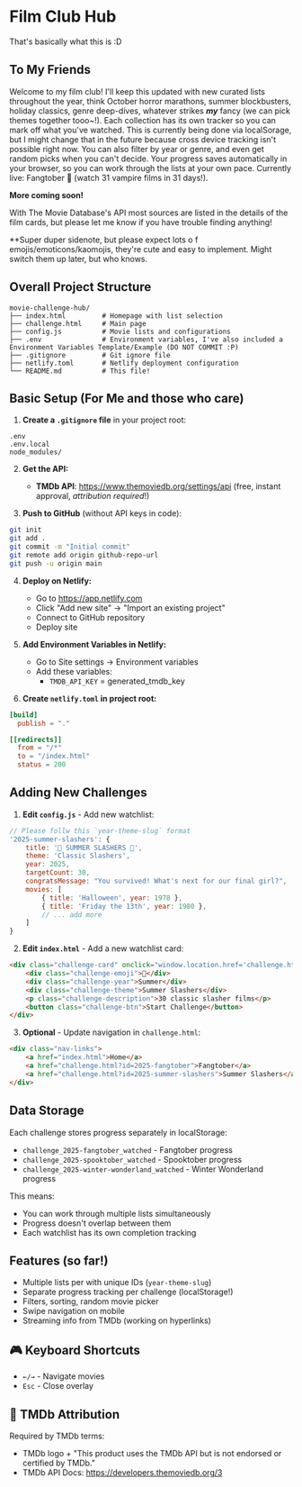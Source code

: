 # Film Club Hub

That's basically what this is :D

## To My Friends

Welcome to my film club! I'll keep this updated with new curated lists throughout the year, think October horror marathons, summer blockbusters, holiday classics, genre deep-dives, whatever strikes **_my_** fancy (we can pick themes together tooo~!). Each collection has its own tracker so you can mark off what you've watched. This is currently being done via localSorage, but I might change that in the future because cross device tracking isn't possible right now. You can also filter by year or genre, and even get random picks when you can't decide. Your progress saves automatically in your browser, so you can work through the lists at your own pace. Currently live: Fangtober 🦇 (watch 31 vampire films in 31 days!).

**More coming soon!**

With The Movie Database's API most sources are listed in the details of the film cards, but please let me know if you have trouble finding anything!

**Super duper sidenote, but please expect lots o f emojis/emoticons/kaomojis, they're cute and easy to implement. Might switch them up later, but who knows.

## Overall Project Structure

```
movie-challenge-hub/
├── index.html         # Homepage with list selection
├── challenge.html     # Main page
├── config.js          # Movie lists and configurations
├── .env               # Environment variables, I've also included a Environment Variables Template/Example (DO NOT COMMIT :P)
├── .gitignore         # Git ignore file
├── netlify.toml       # Netlify deployment configuration
└── README.md          # This file!
```

## Basic Setup (For Me and those who care)

1. **Create a `.gitignore` file** in your project root:
```
.env
.env.local
node_modules/
```

2. **Get the API:**
   - **TMDb API**: https://www.themoviedb.org/settings/api (free, instant approval, *attribution required*!)

3. **Push to GitHub** (without API keys in code):
```bash
git init
git add .
git commit -m "Initial commit"
git remote add origin github-repo-url
git push -u origin main
```

4. **Deploy on Netlify:**
   - Go to https://app.netlify.com
   - Click "Add new site" → "Import an existing project"
   - Connect to GitHub repository
   - Deploy site

5. **Add Environment Variables in Netlify:**
   - Go to Site settings → Environment variables
   - Add these variables:
     - `TMDB_API_KEY` = generated_tmdb_key


6. **Create `netlify.toml` in project root:**
```toml
[build]
  publish = "."

[[redirects]]
  from = "/*"
  to = "/index.html"
  status = 200
```

## Adding New Challenges

1. **Edit `config.js`** - Add new watchlist:

```javascript
// Please follw this `year-theme-slug` format
'2025-summer-slashers': {
    title: '🔪 SUMMER SLASHERS 🔪',
    theme: 'Classic Slashers',
    year: 2025,
    targetCount: 30,
    congratsMessage: "You survived! What's next for our final girl?",
    movies: [
        { title: 'Halloween', year: 1978 },
        { title: 'Friday the 13th', year: 1980 },
        // ... add more
    ]
}
```

2. **Edit `index.html`** - Add a new watchlist card:

```html
<div class="challenge-card" onclick="window.location.href='challenge.html?id=2025-summer-slashers'">
    <div class="challenge-emoji">🔪</div>
    <div class="challenge-year">Summer</div>
    <div class="challenge-theme">Summer Slashers</div>
    <p class="challenge-description">30 classic slasher films</p>
    <button class="challenge-btn">Start Challenge</button>
</div>
```

3. **Optional** - Update navigation in `challenge.html`: 
<!--Will update with dropdown-->
```html
<div class="nav-links">
    <a href="index.html">Home</a>
    <a href="challenge.html?id=2025-fangtober">Fangtober</a>
    <a href="challenge.html?id=2025-summer-slashers">Summer Slashers</a>
</div>
```

## Data Storage

Each challenge stores progress separately in localStorage:
- `challenge_2025-fangtober_watched` - Fangtober progress
- `challenge_2025-spooktober_watched` - Spooktober progress
- `challenge_2025-winter-wonderland_watched` - Winter Wonderland progress

This means:
- You can work through multiple lists simultaneously
- Progress doesn't overlap between them
- Each watchlist has its own completion tracking

## Features (so far!)

- Multiple lists per with unique IDs (`year-theme-slug`)
- Separate progress tracking per challenge (localStorage!)
- Filters, sorting, random movie picker
- Swipe navigation on mobile
- Streaming info from TMDb (working on hyperlinks)

## 🎮 Keyboard Shortcuts

- `←/→` - Navigate movies
- `Esc` - Close overlay

## 📄 TMDb Attribution

Required by TMDb terms:
- TMDb logo + "This product uses the TMDb API but is not endorsed or certified by TMDb."
- TMDb API Docs: https://developers.themoviedb.org/3
